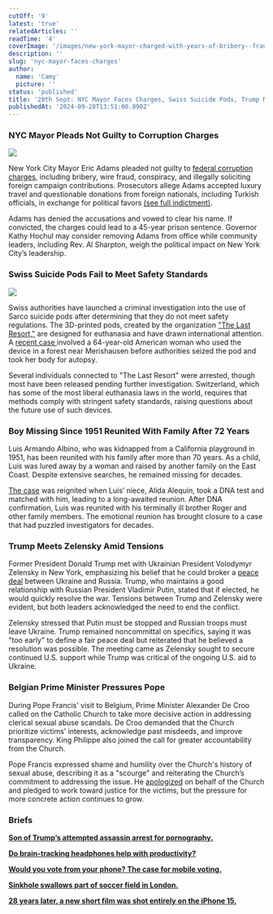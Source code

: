 ```yaml
---
cutOff: '9'
latest: 'true'
relatedArticles: ''
readTime: '4'
coverImage: '/images/new-york-mayor-charged-with-years-of-bribery--fraud-QzMz.webp'
description: ''
slug: 'nyc-mayor-faces-charges'
author:
  name: 'Camy'
  picture: ''
status: 'published'
title: '28th Sept: NYC Mayor Faces Charges, Swiss Suicide Pods, Trump Meets Zelensky'
publishedAt: '2024-09-28T13:51:00.890Z'
---
```


### NYC Mayor Pleads Not Guilty to Corruption Charges

![](/images/new-york-mayor-charged-with-years-of-bribery--fraud-QwMT.webp)

New York City Mayor Eric Adams pleaded not guilty to [federal corruption charges](https://edition.cnn.com/2024/09/26/us/whats-in-nyc-mayor-eric-adams-indictment/index.html), including bribery, wire fraud, conspiracy, and illegally soliciting foreign campaign contributions. Prosecutors allege Adams accepted luxury travel and questionable donations from foreign nationals, including Turkish officials, in exchange for political favors [(see full indictment)](https://s3.documentcloud.org/documents/25175496/indictment-against-nyc-mayor-eric-adams.pdf).

Adams has denied the accusations and vowed to clear his name. If convicted, the charges could lead to a 45-year prison sentence. Governor Kathy Hochul may consider removing Adams from office while community leaders, including Rev. Al Sharpton, weigh the political impact on New York City’s leadership.

### Swiss Suicide Pods Fail to Meet Safety Standards

![](/images/arrests-made-in-switzerland-after-american-woman-dies-in-a-sucide-pod-Q3MD.webp)

Swiss authorities have launched a criminal investigation into the use of Sarco suicide pods after determining that they do not meet safety regulations. The 3D-printed pods, created by the organization ["The Last Resort,"](https://www.thelastresort.ch/) are designed for euthanasia and have drawn international attention. A [recent case ](https://edition.cnn.com/2024/09/24/europe/switzerland-arrests-sarco-suicide-capsule-intl-hnk/index.html)involved a 64-year-old American woman who used the device in a forest near Merishausen before authorities seized the pod and took her body for autopsy.

Several individuals connected to "The Last Resort" were arrested, though most have been released pending further investigation. Switzerland, which has some of the most liberal euthanasia laws in the world, requires that methods comply with stringent safety standards, raising questions about the future use of such devices.

### Boy Missing Since 1951 Reunited With Family After 72 Years

Luis Armando Albino, who was kidnapped from a California playground in 1951, has been reunited with his family after more than 70 years. As a child, Luis was lured away by a woman and raised by another family on the East Coast. Despite extensive searches, he remained missing for decades.

[The case](https://people.com/luis-albino-kidnapped-seventy-years-ago-found-living-grandfather-8717785) was reignited when Luis’ niece, Alida Alequin, took a DNA test and matched with him, leading to a long-awaited reunion. After DNA confirmation, Luis was reunited with his terminally ill brother Roger and other family members. The emotional reunion has brought closure to a case that had puzzled investigators for decades.

### Trump Meets Zelensky Amid Tensions

Former President Donald Trump met with Ukrainian President Volodymyr Zelensky in New York, emphasizing his belief that he could broker a [peace deal](https://edition.cnn.com/2024/09/27/politics/trump-zelensky-meeting/index.html) between Ukraine and Russia. Trump, who maintains a good relationship with Russian President Vladimir Putin, stated that if elected, he would quickly resolve the war. Tensions between Trump and Zelensky were evident, but both leaders acknowledged the need to end the conflict.

Zelensky stressed that Putin must be stopped and Russian troops must leave Ukraine. Trump remained noncommittal on specifics, saying it was "too early" to define a fair peace deal but reiterated that he believed a resolution was possible. The meeting came as Zelensky sought to secure continued U.S. support while Trump was critical of the ongoing U.S. aid to Ukraine.

### Belgian Prime Minister Pressures Pope

During Pope Francis' visit to Belgium, Prime Minister Alexander De Croo called on the Catholic Church to take more decisive action in addressing clerical sexual abuse scandals. De Croo demanded that the Church prioritize victims' interests, acknowledge past misdeeds, and improve transparency. King Philippe also joined the call for greater accountability from the Church.

Pope Francis expressed shame and humility over the Church's history of sexual abuse, describing it as a "scourge" and reiterating the Church’s commitment to addressing the issue. He [apologized](https://www.euronews.com/video/2024/09/27/belgian-pm-blasts-pope-francis-for-catholic-churchs-sex-abuse-cover-up-legacy) on behalf of the Church and pledged to work toward justice for the victims, but the pressure for more concrete action continues to grow.

### Briefs

[**Son of Trump’s attempted assassin arrest for pornography.**](https://www.npr.org/2024/09/25/nx-s1-5126554/ryan-routh-son-oran-child-porn)

[**Do brain-tracking headphones help with productivity?**](https://www.wired.com/story/this-brain-tracking-device-wants-to-help-you-work-smarter/)

[**Would you vote from your phone? The case for mobile voting.**](https://www.wired.com/story/vote-from-mobile-phone/)

[**Sinkhole swallows part of soccer field in London.**](https://www.yahoo.com/news/sinkhole-swallows-part-soccer-field-195205156.html)

[**28 years later, a new short film was shot entirely on the iPhone 15.**](https://www.wired.com/story/28-years-later-danny-boyles-new-zombie-flick-was-shot-on-an-iphone-15/#:~:text=However%2C%20Danny%20Boyle%27s%20forthcoming%20zombie,to%20date%20filmed%20with%20smartphones.)